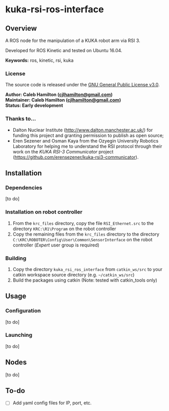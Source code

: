 # kuka-rsi-ros-interface


## Overview

A ROS node for the manipulation of a KUKA robot arm via RSI 3.

Developed for ROS Kinetic and tested on Ubuntu 16.04.

**Keywords:** ros, kinetic, rsi, kuka


### License

The source code is released under the [GNU General Public License v3.0](kuka_rsi_ros_interface/LICENSE).

**Author: Caleb Hamilton (cjlhamilton@gmail.com)  
Maintainer: Caleb Hamilton (cjlhamilton@gmail.com)  
Status: Early development**


### Thanks to...

- Dalton Nuclear Institute (http://www.dalton.manchester.ac.uk/) for funding this project and granting permission to publish as open source;
- Eren Sezener and Osman Kaya from the Ozyegin University Robotics Laboratory for helping me to understand the RSI protocol through their work on the *KUKA RSI-3 Communicator* project (https://github.com/erensezener/kuka-rsi3-communicator).


## Installation

### Dependencies
[to do]

### Installation on robot controller 
1. From the `krc_files` directory, copy the file `RSI_Ethernet.src` to the directory `KRC:\R1\Program` on the robot controller
2. Copy the remaining files from the `krc_files` directory to the directory `C:\KRC\ROBOTER\Config\User\Common\SensorInterface` on the robot controller (*Expert* user group is required)

### Building
1. Copy the directory `kuka_rsi_ros_interface` from `catkin_ws/src` to your catkin workspace source directory (e.g. `~/catkin_ws/src`)
2. Build the packages using catkin (Note: tested with catkin_tools only)


## Usage

### Configuration
[to do]

### Launching
[to do]


## Nodes
[to do]


## To-do

- [ ] Add yaml config files for IP, port, etc.
